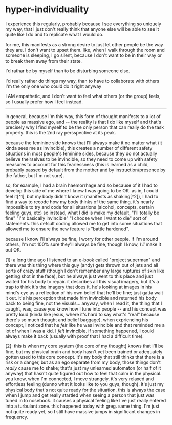 # hyper-individuality

I experience this regularly, probably because I see everything so uniquely my way, that I just don't really think that anyone else will be able to see it quite like I do and to replicate what I would do.

for me, this manifests as a strong desire to just let other people be the way they are.
I don't want to upset them.
like, when I walk through the room and someone is sleeping,
I go silent, because I don't want to be in their way or to break them away from their state.

I'd rathar be by myself than to be disturbing someone else.

I'd really rather do things my way, than to have to collaborate with others
I'm the only one who could do it right anyway

I AM empathetic, and I don't want to feel what others (or the group) feels, so I usually prefer how I feel instead.

---

in general, because I'm this way, this form of thought manifests to a lot of people as massive ego, and -- the reality is that I do like myself and that's precisely why I find myself to be the only person that can really do the task properly. this is the 2nd ray persspective at its peak.

because the feminine side knows that I'll always make it no matter what (it kinda sees me as invincible), this creates a number of different safety situations in most people's feminine sides, because they do not actually believe theirselves to be invincible, so they need to come up with safety measures to account for this fearlessness (this is learned as a child, probably passed by default from the mother and by instruction/presence by the father, but I'm not sure).

so, for example, I had a brain haemorrhage and so because of it I had to develop this side of me where I knew I was going to be OK. as in, I could feel it[^1], but my body didn't know it (manifests as shaking[^2]), I had to find a way to recode how my body thinks of the same thing. it's nearly impossible to try and code for all situations (alcohol, concepts, certain feeling guys, etc) so instead, what I did is make my default, "I'll totally be fine" "I'm basically invincible" "I choose when I want to die" sort of statements. this defsult coding allowed me to get into some situations that allowed me to ensure the new feature is "battle hardened".

because I know I'll always be fine, I worry for other people.
if I'm around others, I'm not 100% sure they'll always be fine,
though I know, *I'll* make it out OK.

[1]: a long time ago I listened to an e-book called "project superman" and there was this thing where this guy (andy) gets thrown out of jets and all sorts of crazy stuff (though I don't remember any large ruptures of skin like getting shot in the face), but he always just went to this place and just waited for his body to repair. it describes all this visual imagery, but it's a trap to think it's the imagery that does it. he's looking at images in his mind's eye as a reflection of his own belief that he'll be fine; just gatta wait it out. it's his perception that made him invincible and returned his body back to being fine, not the visuals... anyway, when I read it, the thing that I caught, was, cause you know how I tune into people -- and his concept was pretty loud (kinda like jesus, where it's hard to say what's "real" because there's so much thought and belief baggage). when expriencing his concept, I noticed that he *felt* like he was invincible and that reminded me a lot of when I was a kid. I *felt* invincible. if something happened, I could always make it back (usually with proof that I had a difficult time).

[2]: this is when my core system (the core of my thought) knows that I'll be fine, but my physical brain and body hasn't yet been trained or adequately gotten used to this core concept. it's my body that still thinks that there is a risk or a danger, but as an ego separate from my body, those things don't *really* cause me to shake; that's just my unlearned automaton (or half of it anyway) that hasn't quite figured out how to feel that calm in the physical. you know, when I'm connected, I move strangely. it's very relaxed and effortless feeling (dunno what it looks like to you guys, though). it's just my physical body that's not quite ready for the situation. this is always the case when I jump and get really startled when seeing a person that just was tuned in to nosebook. it causes a physical feeling like I've just really entered into a turbulant zone. this happened today with greg. same thing. I'm just not quite ready yet, so I still have massive jumps in significant changes in frequency.
